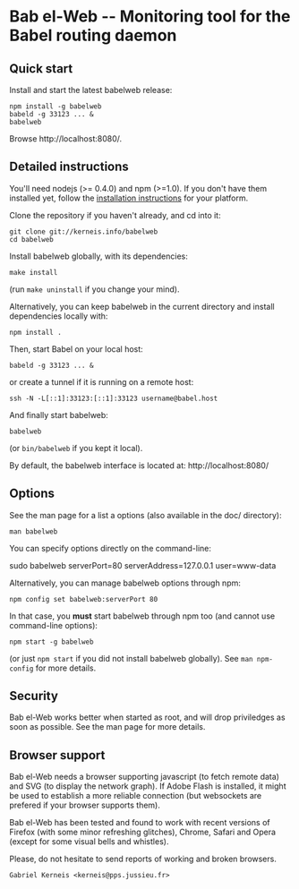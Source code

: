 Bab el-Web -- Monitoring tool for the Babel routing daemon
==========================================================

Quick start
-----------

Install and start the latest babelweb release:

    npm install -g babelweb
    babeld -g 33123 ... &
    babelweb

Browse http://localhost:8080/.

Detailed instructions
---------------------

You'll need nodejs (>= 0.4.0) and npm (>=1.0).  If you don't have them
installed yet, follow the [installation
instructions](https://github.com/joyent/node/wiki/Installation) for your
platform.

Clone the repository if you haven't already, and cd into it:

    git clone git://kerneis.info/babelweb
    cd babelweb

Install babelweb globally, with its dependencies:

    make install

(run `make uninstall` if you change your mind).

Alternatively, you can keep babelweb in the current directory and install
dependencies locally with:

    npm install .

Then, start Babel on your local host:

    babeld -g 33123 ... &

or create a tunnel if it is running on a remote host:

    ssh -N -L[::1]:33123:[::1]:33123 username@babel.host

And finally start babelweb:

    babelweb

(or `bin/babelweb` if you kept it local).

By default, the babelweb interface is located at:
http://localhost:8080/

Options
-------

See the man page for a list a options (also available in the doc/ directory):

    man babelweb

You can specify options directly on the command-line:

   sudo babelweb serverPort=80 serverAddress=127.0.0.1 user=www-data

Alternatively, you can manage babelweb options through npm:

    npm config set babelweb:serverPort 80

In that case, you **must** start babelweb through npm too (and cannot use
command-line options):

    npm start -g babelweb

(or just `npm start` if you did not install babelweb globally).  See `man
npm-config` for more details.


Security
--------
 
Bab el-Web works better when started as root, and will drop priviledges as soon
as possible.  See the man page for more details.

Browser support
---------------

Bab el-Web needs a browser supporting javascript (to fetch remote data)
and SVG (to display the network graph).  If Adobe Flash is installed, it
might be used to establish a more reliable connection (but websockets
are prefered if your browser supports them).

Bab el-Web has been tested and found to work with recent versions of Firefox
(with some minor refreshing glitches), Chrome, Safari and Opera (except for
some visual bells and whistles).

Please, do not hesitate to send reports of working and broken browsers.

    Gabriel Kerneis <kerneis@pps.jussieu.fr>

